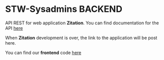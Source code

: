 # STW-Sysadmins BACKEND

API REST for web application **Zitation**. You can find documentation for the
API [here](https://stw-zitation.herokuapp.com/api-docs/)

When **Zitation** development is over, the link to the application will be post here.

You can find our **frontend** code [here](https://github.com/AlbertoCalvoRubio/STW-frontend)
